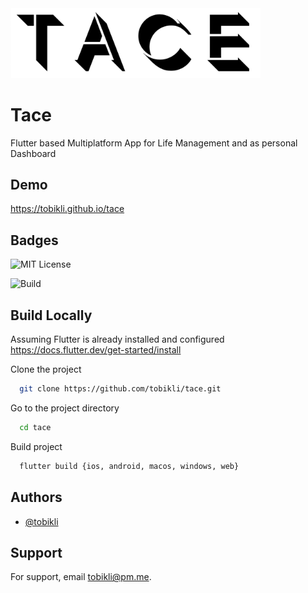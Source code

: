 <img src="https://github.com/tobikli/tace/blob/master/assets/banner.png" alt="logo" width="400"/>


# Tace

Flutter based Multiplatform App for Life Management and as personal Dashboard

## Demo

https://tobikli.github.io/tace

## Badges

![MIT License](https://img.shields.io/badge/License-MIT-green.svg)

![Build](https://img.shields.io/appveyor/build/tobikli/tace)

## Build Locally

Assuming Flutter is already installed and configured
https://docs.flutter.dev/get-started/install

Clone the project

```bash
  git clone https://github.com/tobikli/tace.git
```

Go to the project directory

```bash
  cd tace
```

Build project

```bash
  flutter build {ios, android, macos, windows, web}
```

## Authors

- [@tobikli](https://github.com/tobikli)

## Support

For support, email tobikli@pm.me.
